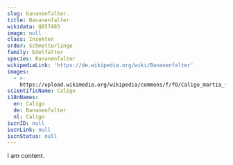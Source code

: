 ```yaml
---
slug: bananenfalter.
title: Bananenfalter
wikidata: Q857483
image: null
class: Insekten
order: Schmetterlinge
family: Edelfalter
species: Bananenfalter
wikipediaLink: 'https://de.wikipedia.org/wiki/Bananenfalter'
images:
  - >-
    https://upload.wikimedia.org/wikipedia/commons/f/f0/Caligo_martia_(ventre).jpg
scientificName: Caligo
i18nNames:
  en: Caligo
  de: Bananenfalter
  nl: Caligo
iucnID: null
iucnLink: null
iucnStatus: null
---
```


I am content.
